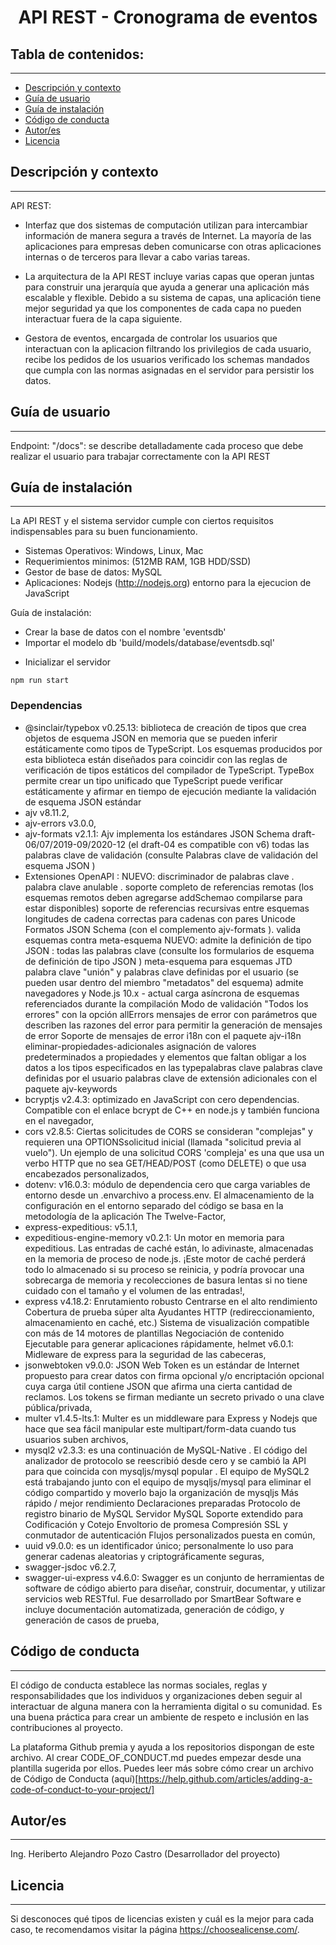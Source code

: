 <h1 align="center"> API REST - Cronograma de eventos</h1>

## Tabla de contenidos:

---

- [Descripción y contexto](#descripción-y-contexto)
- [Guía de usuario](#guía-de-usuario)
- [Guía de instalación](#guía-de-instalación)
- [Código de conducta](#código-de-conducta)
- [Autor/es](#autores)
- [Licencia](#licencia)

## Descripción y contexto

---

API REST:

- Interfaz que dos sistemas de computación utilizan para intercambiar información de manera segura a través de Internet. La mayoría de las aplicaciones para empresas deben comunicarse con otras aplicaciones internas o de terceros para llevar a cabo varias tareas.

- La arquitectura de la API REST incluye varias capas que operan juntas para construir una jerarquía que ayuda a generar una aplicación más escalable y flexible. Debido a su sistema de capas, una aplicación tiene mejor seguridad ya que los componentes de cada capa no pueden interactuar fuera de la capa siguiente.

- Gestora de eventos, encargada de controlar los usuarios que interactuan con la aplicacion filtrando los privilegios de cada usuario, recibe los pedidos de los usuarios verificado los schemas mandados que cumpla con las normas asignadas en el servidor para persistir los datos.

## Guía de usuario

---

Endpoint: "/docs": se describe detalladamente cada proceso que debe realizar el usuario para trabajar correctamente con la API REST

## Guía de instalación

---

La API REST y el sistema servidor cumple con ciertos requisitos indispensables para su buen funcionamiento.

- Sistemas Operativos: Windows, Linux, Mac 
- Requerimientos minimos: (512MB RAM, 1GB HDD/SSD)
- Gestor de base de datos: MySQL
- Aplicaciones: Nodejs (http://nodejs.org) entorno para la ejecucion de JavaScript

Guía de instalación:

- Crear la base de datos con el nombre 'eventsdb'
- Importar el modelo db 'build/models/database/eventsdb.sql'

* Inicializar el servidor

```
npm run start
```

### Dependencias

- @sinclair/typebox v0.25.13: biblioteca de creación de tipos que crea objetos de esquema JSON en memoria que se pueden inferir estáticamente como tipos de TypeScript. Los esquemas producidos por esta biblioteca están diseñados para coincidir con las reglas de verificación de tipos estáticos del compilador de TypeScript. TypeBox permite crear un tipo unificado que TypeScript puede verificar estáticamente y afirmar en tiempo de ejecución mediante la validación de esquema JSON estándar
- ajv v8.11.2,
- ajv-errors v3.0.0,
- ajv-formats v2.1.1: Ajv implementa los estándares JSON Schema draft-06/07/2019-09/2020-12 (el draft-04 es compatible con v6)
  todas las palabras clave de validación (consulte Palabras clave de validación del esquema JSON )
- Extensiones OpenAPI :
  NUEVO: discriminador de palabras clave .
  palabra clave anulable .
  soporte completo de referencias remotas (los esquemas remotos deben agregarse addSchemao compilarse para estar disponibles)
  soporte de referencias recursivas entre esquemas
  longitudes de cadena correctas para cadenas con pares Unicode
  Formatos JSON Schema (con el complemento ajv-formats ).
  valida esquemas contra meta-esquema
  NUEVO: admite la definición de tipo JSON :
  todas las palabras clave (consulte los formularios de esquema de definición de tipo JSON )
  meta-esquema para esquemas JTD
  palabra clave "unión" y palabras clave definidas por el usuario (se pueden usar dentro del miembro "metadatos" del esquema)
  admite navegadores y Node.js 10.x - actual
  carga asíncrona de esquemas referenciados durante la compilación
  Modo de validación "Todos los errores" con la opción allErrors
  mensajes de error con parámetros que describen las razones del error para permitir la generación de mensajes de error
  Soporte de mensajes de error i18n con el paquete ajv-i18n
  eliminar-propiedades-adicionales
  asignación de valores predeterminados a propiedades y elementos que faltan
  obligar a los datos a los tipos especificados en las typepalabras clave
  palabras clave definidas por el usuario
  palabras clave de extensión adicionales con el paquete ajv-keywords
- bcryptjs v2.4.3: optimizado en JavaScript con cero dependencias. Compatible con el enlace bcrypt de C++ en node.js y también funciona en el navegador,
- cors v2.8.5: Ciertas solicitudes de CORS se consideran "complejas" y requieren una OPTIONSsolicitud inicial (llamada "solicitud previa al vuelo"). Un ejemplo de una solicitud CORS 'compleja' es una que usa un verbo HTTP que no sea GET/HEAD/POST (como DELETE) o que usa encabezados personalizados,
- dotenv: v16.0.3: módulo de dependencia cero que carga variables de entorno desde un .envarchivo a process.env. El almacenamiento de la configuración en el entorno separado del código se basa en la metodología de la aplicación The Twelve-Factor,
- express-expeditious: v5.1.1,
- expeditious-engine-memory v0.2.1: Un motor en memoria para expeditious. Las entradas de caché están, lo adivinaste, almacenadas en la memoria de proceso de node.js. ¡Este motor de caché perderá todo lo almacenado si su proceso se reinicia, y podría provocar una sobrecarga de memoria y recolecciones de basura lentas si no tiene cuidado con el tamaño y el volumen de las entradas!,
- express v4.18.2:
  Enrutamiento robusto
  Centrarse en el alto rendimiento
  Cobertura de prueba súper alta
  Ayudantes HTTP (redireccionamiento, almacenamiento en caché, etc.)
  Sistema de visualización compatible con más de 14 motores de plantillas
  Negociación de contenido
  Ejecutable para generar aplicaciones rápidamente,
  helmet v6.0.1: Midleware de express para la seguridad de las cabeceras,
- jsonwebtoken v9.0.0: JSON Web Token es un estándar de Internet propuesto para crear datos con firma opcional y/o encriptación opcional cuya carga útil contiene JSON que afirma una cierta cantidad de reclamos. Los tokens se firman mediante un secreto privado o una clave pública/privada,
- multer v1.4.5-lts.1: Multer es un middleware para Express y Nodejs que hace que sea fácil manipular este multipart/form-data cuando tus usuarios suben archivos,
- mysql2 v2.3.3: es una continuación de MySQL-Native . El código del analizador de protocolo se reescribió desde cero y se cambió la API para que coincida con mysqljs/mysql popular . El equipo de MySQL2 está trabajando junto con el equipo de mysqljs/mysql para eliminar el código compartido y moverlo bajo la organización de mysqljs
  Más rápido / mejor rendimiento
  Declaraciones preparadas
  Protocolo de registro binario de MySQL
  Servidor MySQL
  Soporte extendido para Codificación y Cotejo
  Envoltorio de promesa
  Compresión
  SSL y conmutador de autenticación
  Flujos personalizados
  puesta en común,
- uuid v9.0.0: es un identificador único; personalmente lo uso para generar cadenas aleatorias y criptográficamente seguras,
- swagger-jsdoc v6.2.7,
- swagger-ui-express v4.6.0: Swagger es un conjunto de herramientas de software de código abierto para diseñar, construir, documentar, y utilizar servicios web RESTful. Fue desarrollado por SmartBear Software e incluye documentación automatizada, generación de código, y generación de casos de prueba,

## Código de conducta

---

El código de conducta establece las normas sociales, reglas y responsabilidades que los individuos y organizaciones deben seguir al interactuar de alguna manera con la herramienta digital o su comunidad. Es una buena práctica para crear un ambiente de respeto e inclusión en las contribuciones al proyecto.

La plataforma Github premia y ayuda a los repositorios dispongan de este archivo. Al crear CODE_OF_CONDUCT.md puedes empezar desde una plantilla sugerida por ellos. Puedes leer más sobre cómo crear un archivo de Código de Conducta (aquí)[https://help.github.com/articles/adding-a-code-of-conduct-to-your-project/]

## Autor/es

---

Ing. Heriberto Alejandro Pozo Castro (Desarrollador del proyecto)

## Licencia

---

Si desconoces qué tipos de licencias existen y cuál es la mejor para cada caso, te recomendamos visitar la página https://choosealicense.com/.
